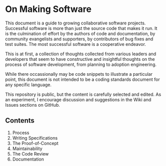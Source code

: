 # On Making Software

This document is a guide to growing collaborative software projects.
Successful software is more than just the source code that makes it run.
It is the culmination of effort by the authors of code and documentation,
by community evangelists and supporters, by contributors of bug fixes and
test suites. The most successful software is a cooperative endeavor.

This is at first, a collection of thoughts collected from various leaders and
developers that seem to have constructive and insightful thoughts on the
process of software development, from planning to adoption engineering.

While there occassionally may be code snippets to illustrate a particular
point, this document is not intended to be a coding standards document for
any specific language.

This repository is public, but the content is carefully selected and edited.
As an experiment, I encourage discussion and suggestions in the Wiki and
Issues sections on GitHub.

## Contents

1. Process
1. Writing Specifications
1. The Proof-of-Concept
1. Maintainability
1. The Code Review
1. Documentation
